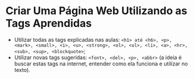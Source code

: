 # Criar Uma Página Web Utilizando as Tags Aprendidas

- Utilizar todas as tags explicadas nas aulas: ```<h1> até <h6>, <p>, <mark>, <small>, <i>, <u>, <strong>, <ol>, <ul>, <li>, <a>, <hr>, <sub>, <sup>, <blockquote>```;
- Utilizar novas tags sugeridas: ```<font>, <del>, <p>, <abbr>``` (a ideia é buscar estas tags na internet, entender como ela funciona e utilizar no texto).
